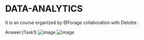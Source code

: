 # DATA-ANALYTICS
It is an course organized by @Forage collaboration with Deloitte .

Answer:(Task1)
![image](https://github.com/user-attachments/assets/ce4f0a2d-c9b6-4301-8d53-f5b84565577d)
![image](https://github.com/user-attachments/assets/ce4f0a2d-c9b6-4301-8d53-f5b84565577d)
